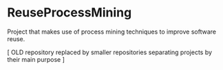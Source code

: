 ReuseProcessMining
==================

Project that makes use of process mining techniques to improve software reuse.

[ OLD repository replaced by smaller repositories separating projects by their main purpose ]
